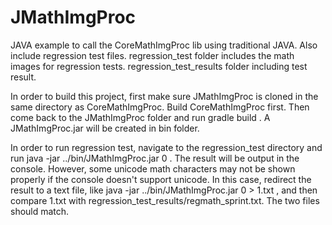 # JMathImgProc
JAVA example to call the CoreMathImgProc lib using traditional JAVA. Also include regression test files. regression_test folder includes the math images for regression tests. regression_test_results folder including test result.

In order to build this project, first make sure JMathImgProc is cloned in the same directory as CoreMathImgProc. Build CoreMathImgProc first. Then come back to the JMathImgProc folder and run gradle build . A JMathImgProc.jar will be created in bin folder.

In order to run regression test, navigate to the regression_test directory and run java -jar ../bin/JMathImgProc.jar 0 . The result will be output in the console. However, some unicode math characters may not be shown properly if the console doesn't support unicode. In this case, redirect the result to a text file, like java -jar ../bin/JMathImgProc.jar 0 > 1.txt , and then compare 1.txt with regression_test_results/regmath_sprint.txt. The two files should match.

